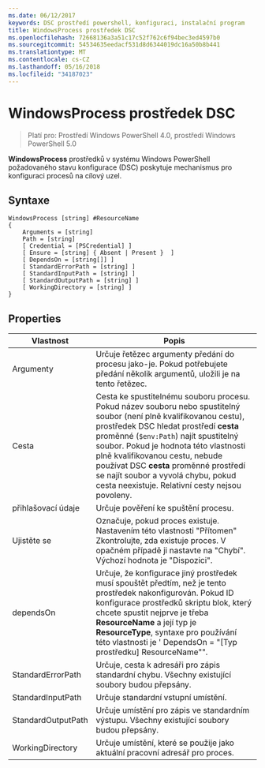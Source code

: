 ```yaml
---
ms.date: 06/12/2017
keywords: DSC prostředí powershell, konfiguraci, instalační program
title: WindowsProcess prostředek DSC
ms.openlocfilehash: 72668136a3a51c17c52f762c6f94bec3ed4597b0
ms.sourcegitcommit: 54534635eedacf531d8d6344019dc16a50b8b441
ms.translationtype: MT
ms.contentlocale: cs-CZ
ms.lasthandoff: 05/16/2018
ms.locfileid: "34187023"
---
```

# <a name="dsc-windowsprocess-resource"></a>WindowsProcess prostředek DSC

> Platí pro: Prostředí Windows PowerShell 4.0, prostředí Windows PowerShell 5.0

**WindowsProcess** prostředků v systému Windows PowerShell požadovaného stavu konfigurace (DSC) poskytuje mechanismus pro konfiguraci procesů na cílový uzel.

## <a name="syntax"></a>Syntaxe

```
WindowsProcess [string] #ResourceName
{
    Arguments = [string]
    Path = [string]
    [ Credential = [PSCredential] ]
    [ Ensure = [string] { Absent | Present }  ]
    [ DependsOn = [string[]] ]
    [ StandardErrorPath = [string] ]
    [ StandardInputPath = [string] ]
    [ StandardOutputPath = [string] ]
    [ WorkingDirectory = [string] ]
}
```

## <a name="properties"></a>Properties
|  Vlastnost  |  Popis   |
|---|---|
| Argumenty| Určuje řetězec argumenty předání do procesu jako-je. Pokud potřebujete předání několik argumentů, uložili je na tento řetězec.|
| Cesta| Cesta ke spustitelnému souboru procesu. Pokud název souboru nebo spustitelný soubor (není plně kvalifikovanou cestu), prostředek DSC hledat prostředí **cesta** proměnné (`$env:Path`) najít spustitelný soubor. Pokud je hodnota této vlastnosti plně kvalifikovanou cestu, nebude používat DSC **cesta** proměnné prostředí se najít soubor a vyvolá chybu, pokud cesta neexistuje. Relativní cesty nejsou povoleny.|
| přihlašovací údaje| Určuje pověření ke spuštění procesu.|
| Ujistěte se| Označuje, pokud proces existuje. Nastavením této vlastnosti "Přítomen" Zkontrolujte, zda existuje proces. V opačném případě ji nastavte na "Chybí". Výchozí hodnota je "Dispozici".|
| dependsOn | Určuje, že konfigurace jiný prostředek musí spouštět předtím, než je tento prostředek nakonfigurován. Pokud ID konfigurace prostředků skriptu blok, který chcete spustit nejprve je třeba __ResourceName__ a její typ je __ResourceType__, syntaxe pro používání této vlastnosti je ' DependsOn = "[Typ prostředku] ResourceName"".|
| StandardErrorPath| Určuje, cesta k adresáři pro zápis standardní chybu. Všechny existující soubory budou přepsány.|
| StandardInputPath| Určuje standardní vstupní umístění.|
| StandardOutputPath| Určuje umístění pro zápis ve standardním výstupu. Všechny existující soubory budou přepsány.|
| WorkingDirectory| Určuje umístění, které se použije jako aktuální pracovní adresář pro proces.|